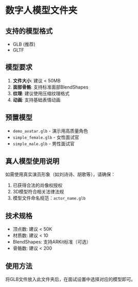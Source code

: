 # 数字人模型文件夹

## 支持的模型格式
- GLB (推荐)
- GLTF

## 模型要求
1. **文件大小**: 建议 < 50MB
2. **面部骨骼**: 支持标准面部BlendShapes
3. **纹理**: 建议使用压缩纹理格式
4. **动画**: 支持基础表情动画

## 预置模型
- `demo_avatar.glb` - 演示用高质量角色
- `simple_female.glb` - 女性面试官
- `simple_male.glb` - 男性面试官

## 真人模型使用说明
如需使用真实演员形象（如刘诗诗、胡歌等），请确保：
1. 已获得合法的肖像权授权
2. 3D模型符合相关法律法规
3. 模型文件命名规范：`actor_name.glb`

## 技术规格
- 顶点数: 建议 < 50K
- 材质数: 建议 < 10
- BlendShapes: 支持ARKit标准（可选）
- 骨骼数: 建议 < 200

## 使用方法
将GLB文件放入此文件夹后，在面试设置中选择对应的模型即可。 